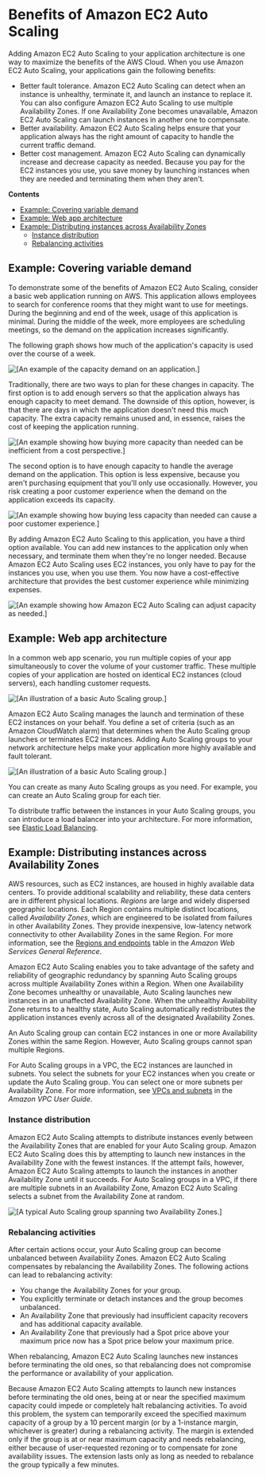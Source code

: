 # Benefits of Amazon EC2 Auto Scaling<a name="auto-scaling-benefits"></a>

Adding Amazon EC2 Auto Scaling to your application architecture is one way to maximize the benefits of the AWS Cloud\. When you use Amazon EC2 Auto Scaling, your applications gain the following benefits:
+ Better fault tolerance\. Amazon EC2 Auto Scaling can detect when an instance is unhealthy, terminate it, and launch an instance to replace it\. You can also configure Amazon EC2 Auto Scaling to use multiple Availability Zones\. If one Availability Zone becomes unavailable, Amazon EC2 Auto Scaling can launch instances in another one to compensate\.
+ Better availability\. Amazon EC2 Auto Scaling helps ensure that your application always has the right amount of capacity to handle the current traffic demand\. 
+ Better cost management\. Amazon EC2 Auto Scaling can dynamically increase and decrease capacity as needed\. Because you pay for the EC2 instances you use, you save money by launching instances when they are needed and terminating them when they aren't\.

**Contents**
+ [Example: Covering variable demand](#autoscaling-benefits-example)
+ [Example: Web app architecture](#autoscaling-design-example)
+ [Example: Distributing instances across Availability Zones](#arch-AutoScalingMultiAZ)
  + [Instance distribution](#AutoScalingBehavior.Rebalancing)
  + [Rebalancing activities](#AutoScalingBehavior.InstanceUsage)

## Example: Covering variable demand<a name="autoscaling-benefits-example"></a>

To demonstrate some of the benefits of Amazon EC2 Auto Scaling, consider a basic web application running on AWS\. This application allows employees to search for conference rooms that they might want to use for meetings\. During the beginning and end of the week, usage of this application is minimal\. During the middle of the week, more employees are scheduling meetings, so the demand on the application increases significantly\.

The following graph shows how much of the application's capacity is used over the course of a week\.

![\[An example of the capacity demand on an application.\]](http://docs.aws.amazon.com/autoscaling/ec2/userguide/images/capacity-example-diagram.png)

Traditionally, there are two ways to plan for these changes in capacity\. The first option is to add enough servers so that the application always has enough capacity to meet demand\. The downside of this option, however, is that there are days in which the application doesn't need this much capacity\. The extra capacity remains unused and, in essence, raises the cost of keeping the application running\.

![\[An example showing how buying more capacity than needed can be inefficient from a cost perspective.\]](http://docs.aws.amazon.com/autoscaling/ec2/userguide/images/capacity-example-over-diagram.png)

The second option is to have enough capacity to handle the average demand on the application\. This option is less expensive, because you aren't purchasing equipment that you'll only use occasionally\. However, you risk creating a poor customer experience when the demand on the application exceeds its capacity\.

![\[An example showing how buying less capacity than needed can cause a poor customer experience.\]](http://docs.aws.amazon.com/autoscaling/ec2/userguide/images/capacity-example-under-diagram.png)

By adding Amazon EC2 Auto Scaling to this application, you have a third option available\. You can add new instances to the application only when necessary, and terminate them when they're no longer needed\. Because Amazon EC2 Auto Scaling uses EC2 instances, you only have to pay for the instances you use, when you use them\. You now have a cost\-effective architecture that provides the best customer experience while minimizing expenses\.

![\[An example showing how Amazon EC2 Auto Scaling can adjust capacity as needed.\]](http://docs.aws.amazon.com/autoscaling/ec2/userguide/images/capacity-example-with-as-diagram.png)

## Example: Web app architecture<a name="autoscaling-design-example"></a>

In a common web app scenario, you run multiple copies of your app simultaneously to cover the volume of your customer traffic\. These multiple copies of your application are hosted on identical EC2 instances \(cloud servers\), each handling customer requests\.

![\[An illustration of a basic Auto Scaling group.\]](http://docs.aws.amazon.com/autoscaling/ec2/userguide/images/as-sample-web-architecture-diagram.png)

Amazon EC2 Auto Scaling manages the launch and termination of these EC2 instances on your behalf\. You define a set of criteria \(such as an Amazon CloudWatch alarm\) that determines when the Auto Scaling group launches or terminates EC2 instances\. Adding Auto Scaling groups to your network architecture helps make your application more highly available and fault tolerant\.

![\[An illustration of a basic Auto Scaling group.\]](http://docs.aws.amazon.com/autoscaling/ec2/userguide/images/as-sample-web-architecture-diagram-with-asgs.png)

You can create as many Auto Scaling groups as you need\. For example, you can create an Auto Scaling group for each tier\.

To distribute traffic between the instances in your Auto Scaling groups, you can introduce a load balancer into your architecture\. For more information, see [Elastic Load Balancing](autoscaling-load-balancer.md)\.

## Example: Distributing instances across Availability Zones<a name="arch-AutoScalingMultiAZ"></a>

AWS resources, such as EC2 instances, are housed in highly available data centers\. To provide additional scalability and reliability, these data centers are in different physical locations\. *Regions* are large and widely dispersed geographic locations\. Each Region contains multiple distinct locations, called *Availability Zones*, which are engineered to be isolated from failures in other Availability Zones\. They provide inexpensive, low\-latency network connectivity to other Availability Zones in the same Region\. For more information, see the [Regions and endpoints](https://docs.aws.amazon.com/general/latest/gr/as.html) table in the *Amazon Web Services General Reference*\.

Amazon EC2 Auto Scaling enables you to take advantage of the safety and reliability of geographic redundancy by spanning Auto Scaling groups across multiple Availability Zones within a Region\. When one Availability Zone becomes unhealthy or unavailable, Auto Scaling launches new instances in an unaffected Availability Zone\. When the unhealthy Availability Zone returns to a healthy state, Auto Scaling automatically redistributes the application instances evenly across all of the designated Availability Zones\.

An Auto Scaling group can contain EC2 instances in one or more Availability Zones within the same Region\. However, Auto Scaling groups cannot span multiple Regions\.

For Auto Scaling groups in a VPC, the EC2 instances are launched in subnets\. You select the subnets for your EC2 instances when you create or update the Auto Scaling group\. You can select one or more subnets per Availability Zone\. For more information, see [VPCs and subnets](https://docs.aws.amazon.com/vpc/latest/userguide/VPC_Subnets.html) in the *Amazon VPC User Guide*\.

### Instance distribution<a name="AutoScalingBehavior.Rebalancing"></a>

Amazon EC2 Auto Scaling attempts to distribute instances evenly between the Availability Zones that are enabled for your Auto Scaling group\. Amazon EC2 Auto Scaling does this by attempting to launch new instances in the Availability Zone with the fewest instances\. If the attempt fails, however, Amazon EC2 Auto Scaling attempts to launch the instances in another Availability Zone until it succeeds\. For Auto Scaling groups in a VPC, if there are multiple subnets in an Availability Zone, Amazon EC2 Auto Scaling selects a subnet from the Availability Zone at random\.

![\[A typical Auto Scaling group spanning two Availability Zones.\]](http://docs.aws.amazon.com/autoscaling/ec2/userguide/images/as-sample-web-architecture-diagram-with-asgs-and-azs.png)

### Rebalancing activities<a name="AutoScalingBehavior.InstanceUsage"></a>

After certain actions occur, your Auto Scaling group can become unbalanced between Availability Zones\. Amazon EC2 Auto Scaling compensates by rebalancing the Availability Zones\. The following actions can lead to rebalancing activity:
+ You change the Availability Zones for your group\.
+ You explicitly terminate or detach instances and the group becomes unbalanced\.
+ An Availability Zone that previously had insufficient capacity recovers and has additional capacity available\.
+ An Availability Zone that previously had a Spot price above your maximum price now has a Spot price below your maximum price\.

When rebalancing, Amazon EC2 Auto Scaling launches new instances before terminating the old ones, so that rebalancing does not compromise the performance or availability of your application\.

Because Amazon EC2 Auto Scaling attempts to launch new instances before terminating the old ones, being at or near the specified maximum capacity could impede or completely halt rebalancing activities\. To avoid this problem, the system can temporarily exceed the specified maximum capacity of a group by a 10 percent margin \(or by a 1\-instance margin, whichever is greater\) during a rebalancing activity\. The margin is extended only if the group is at or near maximum capacity and needs rebalancing, either because of user\-requested rezoning or to compensate for zone availability issues\. The extension lasts only as long as needed to rebalance the group typically a few minutes\.